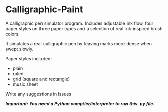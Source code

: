 # Calligraphic-Paint
A calligraphic pen simulator program. Includes adjustable ink flow, four paper styles on three paper types and a selection
of real ink-inspired brush colors.

It simulates a real calligraphic pen by leaving marks more dense when swept slowly.

Paper styles included:
- plain
- ruled
- grid (square and rectangle)
- music sheet

Write any suggestions in Issues

**_Important: You need a Python compiler/interpreter to run this .py file._**

